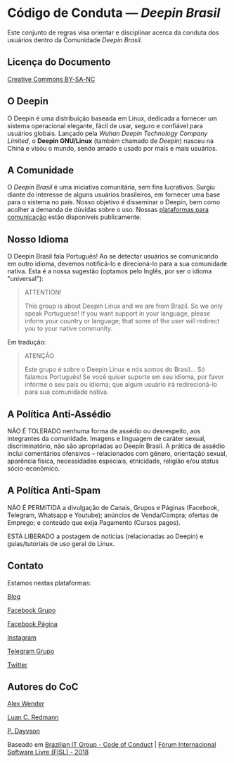 # Código de Conduta — _Deepin Brasil_

Este conjunto de regras visa orientar e disciplinar acerca da conduta dos usuários dentro da Comunidade _Deepin Brasil_.

## Licença do Documento
[Creative Commons BY-SA-NC](https://creativecommons.org/licenses/by-nc-sa/4.0/)

## O Deepin
O Deepin é uma distribuição baseada em Linux, dedicada a fornecer um sistema operacional elegante, fácil de usar, seguro e confiável para usuários globais. Lançado pela _Wuhan Deepin Technology Company Limited_, o **Deepin GNU/Linux** (também chamado de *Deepin*) nasceu na China e visou o mundo, sendo amado e usado por mais e mais usuários.

## A Comunidade
O _Deepin Brasil_ é uma iniciativa comunitária, sem fins lucrativos. Surgiu diante do interesse de alguns usuários brasileiros, em fornecer uma base para o sistema no país. Nosso objetivo é disseminar o Deepin, bem como acolher a demanda de dúvidas sobre o uso. Nossas [plataformas para comunicação](#contato) estão disponíveis publicamente.

## Nosso Idioma
O Deepin Brasil fala Português! Ao se detectar usuários se comunicando em outro idioma, devemos notificá-lo e direcioná-lo para a sua comunidade nativa.
Esta é a nossa sugestão (optamos pelo Inglês, por ser o idioma \"universal\"):

> ATTENTION!
>
> This group is about Deepin Linux and we are from Brazil. So we only speak Portuguese!
> If you want support in your language, please inform your country or language; that some of the user will redirect you to your native community.

Em tradução:

> ATENÇÃO
>
> Este grupo é sobre o Deepin Linux e nós somos do Brasil... Só falamos Português!
> Se você quiser suporte em seu idioma, por favor informe o seu país ou idioma; que algum usuário irá redirecioná-lo para sua comunidade nativa.

## A Política Anti-Assédio
NÃO É TOLERADO nenhuma forma de assédio ou desrespeito, aos integrantes da comunidade. Imagens e linguagem de caráter sexual, discriminatório, não são apropriadas ao Deepin Brasil. A prática de assédio inclui comentários ofensivos – relacionados com gênero, orientação sexual, aparência física, necessidades especiais, etnicidade, religião e/ou status sócio-econômico.

## A Política Anti-Spam
NÃO É PERMITIDA a divulgação de Canais, Grupos e Páginas (Facebook, Telegram, Whatsapp e Youtube); anúncios de Venda/Compra; ofertas de Emprego; e conteúdo que exija Pagamento (Cursos pagos).

ESTÁ LIBERADO a postagem de notícias (relacionadas ao Deepin) e guias/tutoriais de uso geral do Linux.


## Contato
Estamos nestas plataformas:

[Blog](https://deepinbrasil.github.io)

[Facebook Grupo](http://fb.com/groups/deepinbrasil)

[Facebook Página](http://fb.com/deepinbrasil)

[Instagram](http://instagr.am/deepinbrasil)

[Telegram Grupo](http://t.me/deepinbrasil)

[Twitter](http://twitter.com/deepinbrasil)



## Autores do CoC
[Alex Wender](mailto:wender.ijui@gmail.com)

[Luan C. Redmann](mailto:luandacostaredmann@gmail.com)

[P. Dayvson](mailto:pdayvson@hotmail.com)

Baseado em [Brazilian IT Group - Code of Conduct](https://github.com/brazil-it-groups/code-of-conduct) | [Fórum Internacional Software Livre (FISL) - 2018](http://fisl18.softwarelivre.org/index.php/politica-anti-assedio)